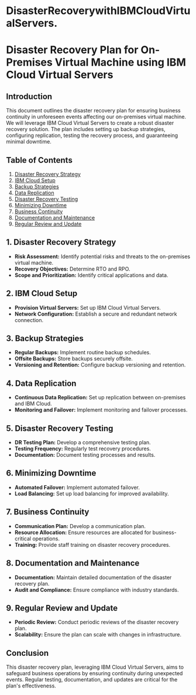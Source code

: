 # DisasterRecoverywithIBMCloudVirtualServers.
# Disaster Recovery Plan for On-Premises Virtual Machine using IBM Cloud Virtual Servers

## Introduction
This document outlines the disaster recovery plan for ensuring business continuity in unforeseen events affecting our on-premises virtual machine. We will leverage IBM Cloud Virtual Servers to create a robust disaster recovery solution. The plan includes setting up backup strategies, configuring replication, testing the recovery process, and guaranteeing minimal downtime.

## Table of Contents
1. [Disaster Recovery Strategy](#disaster-recovery-strategy)
2. [IBM Cloud Setup](#ibm-cloud-setup)
3. [Backup Strategies](#backup-strategies)
4. [Data Replication](#data-replication)
5. [Disaster Recovery Testing](#disaster-recovery-testing)
6. [Minimizing Downtime](#minimizing-downtime)
7. [Business Continuity](#business-continuity)
8. [Documentation and Maintenance](#documentation-and-maintenance)
9. [Regular Review and Update](#regular-review-and-update)

## 1. Disaster Recovery Strategy
- **Risk Assessment:** Identify potential risks and threats to the on-premises virtual machine.
- **Recovery Objectives:** Determine RTO and RPO.
- **Scope and Prioritization:** Identify critical applications and data.

## 2. IBM Cloud Setup
- **Provision Virtual Servers:** Set up IBM Cloud Virtual Servers.
- **Network Configuration:** Establish a secure and redundant network connection.

## 3. Backup Strategies
- **Regular Backups:** Implement routine backup schedules.
- **Offsite Backups:** Store backups securely offsite.
- **Versioning and Retention:** Configure backup versioning and retention.

## 4. Data Replication
- **Continuous Data Replication:** Set up replication between on-premises and IBM Cloud.
- **Monitoring and Failover:** Implement monitoring and failover processes.

## 5. Disaster Recovery Testing
- **DR Testing Plan:** Develop a comprehensive testing plan.
- **Testing Frequency:** Regularly test recovery procedures.
- **Documentation:** Document testing processes and results.

## 6. Minimizing Downtime
- **Automated Failover:** Implement automated failover.
- **Load Balancing:** Set up load balancing for improved availability.

## 7. Business Continuity
- **Communication Plan:** Develop a communication plan.
- **Resource Allocation:** Ensure resources are allocated for business-critical operations.
- **Training:** Provide staff training on disaster recovery procedures.

## 8. Documentation and Maintenance
- **Documentation:** Maintain detailed documentation of the disaster recovery plan.
- **Audit and Compliance:** Ensure compliance with industry standards.

## 9. Regular Review and Update
- **Periodic Review:** Conduct periodic reviews of the disaster recovery plan.
- **Scalability:** Ensure the plan can scale with changes in infrastructure.

## Conclusion
This disaster recovery plan, leveraging IBM Cloud Virtual Servers, aims to safeguard business operations by ensuring continuity during unexpected events. Regular testing, documentation, and updates are critical for the plan's effectiveness.
